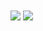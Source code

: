 <img align="center" src="https://github-readme-stats.vercel.app/api?username=adideas&show_icons=true&include_all_commits=true&theme=dark" />

<img align="center" src="https://github-readme-stats.vercel.app/api/top-langs/?username=adideas&layout=compact&theme=dark" />
